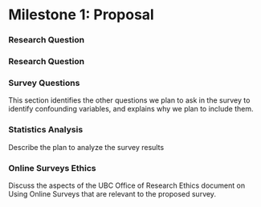 # Milestone 1: Proposal

### Research Question


### Research Question


### Survey Questions
This section identifies the other questions we plan to ask in the survey to identify confounding variables, and explains why we plan to include them.

### Statistics Analysis
Describe the plan to analyze the survey results

### Online Surveys Ethics
Discuss the aspects of the UBC Office of Research Ethics document on Using Online Surveys that are relevant to the proposed survey.

